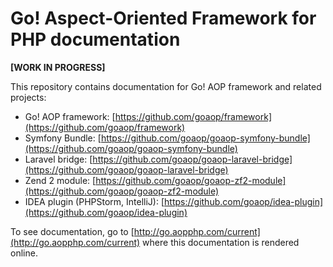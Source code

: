 Go! Aspect-Oriented Framework for PHP documentation
===================================================

**\[WORK IN PROGRESS\]**

This repository contains documentation for Go! AOP framework and related
projects:

- Go! AOP framework: [https://github.com/goaop/framework](https://github.com/goaop/framework)
- Symfony Bundle: [https://github.com/goaop/goaop-symfony-bundle](https://github.com/goaop/goaop-symfony-bundle)
- Laravel bridge: [https://github.com/goaop/goaop-laravel-bridge](https://github.com/goaop/goaop-laravel-bridge)
- Zend 2 module: [https://github.com/goaop/goaop-zf2-module](https://github.com/goaop/goaop-zf2-module)
- IDEA plugin (PHPStorm, IntelliJ): [https://github.com/goaop/idea-plugin](https://github.com/goaop/idea-plugin)

To see documentation, go to [http://go.aopphp.com/current](http://go.aopphp.com/current)
where this documentation is rendered online.

